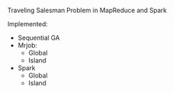 Traveling Salesman Problem in MapReduce and Spark 

Implemented:
* Sequential GA
* Mrjob:
    * Global
    * Island
* Spark
    * Global
    * Island


